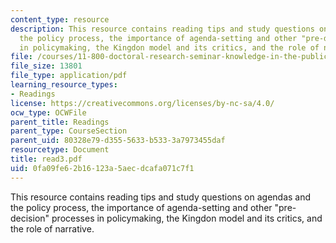 ```yaml
---
content_type: resource
description: This resource contains reading tips and study questions on agendas and
  the policy process, the importance of agenda-setting and other "pre-decision" processes
  in policymaking, the Kingdon model and its critics, and the role of narrative.
file: /courses/11-800-doctoral-research-seminar-knowledge-in-the-public-arena-spring-2007/0fa09fe62b16123a5aecdcafa071c7f1_read3.pdf
file_size: 13801
file_type: application/pdf
learning_resource_types:
- Readings
license: https://creativecommons.org/licenses/by-nc-sa/4.0/
ocw_type: OCWFile
parent_title: Readings
parent_type: CourseSection
parent_uid: 80328e79-d355-5633-b533-3a7973455daf
resourcetype: Document
title: read3.pdf
uid: 0fa09fe6-2b16-123a-5aec-dcafa071c7f1
---
```

This resource contains reading tips and study questions on agendas and the policy process, the importance of agenda-setting and other "pre-decision" processes in policymaking, the Kingdon model and its critics, and the role of narrative.